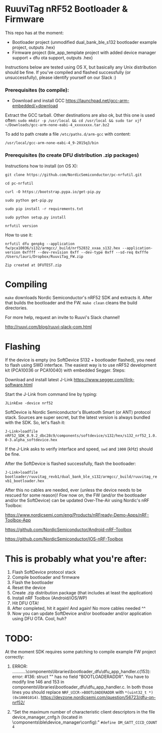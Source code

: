 # RuuviTag nRF52 Bootloader & Firmware

This repo has at the moment:

* Bootloader project (unmodified dual_bank_ble_s132 bootloader example project, outputs .hex)
* Firmware project (ble_app_template project with added device manager support + dfu ota support, outputs .hex)

Instructions below are tested using OS X, but basically any Unix distribution should be fine. If you've compiled and flashed successfully (or unsuccessfully), please identify yourself on our Slack :)

### Prerequisites (to compile):

* Download and install GCC https://launchpad.net/gcc-arm-embedded/+download

Extract the GCC tarball. Other destinations are also ok, but this one is used often:
`sudo mkdir -p /usr/local && cd /usr/local && sudo tar xjf ~/Downloads/gcc-arm-none-eabi-4_xxxxxxxx.tar.bz2`

To add to path create a file `/etc/paths.d/arm-gcc` with content:

`/usr/local/gcc-arm-none-eabi-4_9-2015q3/bin`

### Prerequisites (to create DFU distribution .zip packages)

Instructions how to install (on OS X):

`git clone https://github.com/NordicSemiconductor/pc-nrfutil.git`

`cd pc-nrfutil`

`curl -O https://bootstrap.pypa.io/get-pip.py`

`sudo python get-pip.py`

`sudo pip install -r requirements.txt`

`sudo python setup.py install`

`nrfutil version`

How to use it:

`nrfutil dfu genpkg --application fw/pca10036/s132/armgcc/_build/nrf52832_xxaa_s132.hex --application-version 0xffff --dev-revision 0xff --dev-type 0xff --sd-req 0xfffe /Users/lauri/Dropbox/RuuviTag_FW.zip`

`Zip created at DFUTEST.zip`

# Compiling

`make` downloads Nordic Semiconductor's nRF52 SDK and extracts it. After that builds the bootloader and the FW.
`make clean` cleans the build directories.

For more help, request an invite to Ruuvi's Slack channel!

http://ruuvi.com/blog/ruuvi-slack-com.html

# Flashing

If the device is empty (no SoftDevice S132 + bootloader flashed), you need to flash using SWD interface. The easiest way is to use nRF52 development kit (PCA10036 or PCA10040) with embedded Segger. Steps:

Download and install latest J-Link https://www.segger.com/jlink-software.html

Start the J-Link from command line by typing:

`JLinkExe -device nrf52`

SoftDevice is Nordic Semiconductor's Bluetooth Smart (or ANT) protocol stack. Sources are super secret, but the latest version is always bundled with the SDK. So, let's flash it:

`J-Link>loadfile nRF52_SDK_0.9.2_dbc28c9/components/softdevice/s132/hex/s132_nrf52_1.0.0-3.alpha_softdevice.hex`

If the J-Link asks to verify interface and speed, `swd` and `1000` (kHz) should be fine.

After the SoftDevice is flashed successfully, flash the bootloader:

`J-Link>loadfile bootloader/ruuvitag_revb1/dual_bank_ble_s132/armgcc/_build/ruuvitag_revb1_bootloader.hex`

After this no cables are needed, ever (unless the device needs to be rescued for some reason)! Fow now on, the FW (and/or the bootloader and/or the SoftDevice) can be updated Over-The-Air using Nordic's nRF Toolbox:

https://www.nordicsemi.com/eng/Products/nRFready-Demo-Apps/nRF-Toolbox-App

https://github.com/NordicSemiconductor/Android-nRF-Toolbox

https://github.com/NordicSemiconductor/IOS-nRF-Toolbox

# This is probably what you're after:

1. Flash SoftDevice protocol stack
2. Compile bootloader and firmware
3. Flash the bootloader
4. Reset the device
5. Create .zip distribution package (that includes at least the application)
6. Install nRF Toolbox (Android/iOS/WP)
7. Hit DFU OTA!
8. After completed, hit it again! And again! No more cables needed ^^
9. Now you can update SoftDevice and/or bootloader and/or application using DFU OTA. Cool, huh?

# TODO:

At the moment SDK requires some patching to compile example FW project correctly:

1) ERROR: ...........\components\libraries\bootloader_dfu\dfu_app_handler.c(153): error: #136: struct "<unnamed>" has no field "BOOTLOADERADDR". You have to modify line 146 and 153 in components\libraries\bootloader_dfu\dfu_app_handler.c. In both those lines you should replace `NRF_UICR->BOOTLOADERADDR` with `*(uint32_t *)(0x10001014)`.
https://devzone.nordicsemi.com/question/56723/dfu-on-nrf52/

2) "Set the maximum number of characteristic client descriptors in the file device_manager_cnfg.h (located in <InstallFolder>\components\ble\device_manager\config):"
`#define DM_GATT_CCCD_COUNT               4`
